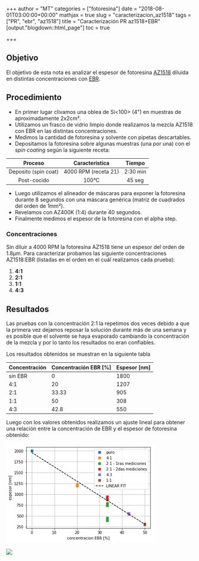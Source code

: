 +++
author = "MT"
categories = ["fotoresina"]
date = "2018-08-01T03:00:00+00:00"
mathjax = true
slug = "caracterizacion_az1518"
tags = ["PR", "ebr", "az1518"]
title = "Caracterización PR az1518+EBR"
[output."blogdown::html_page"]
toc = true

+++
## Objetivo

El objetivo de esta nota es analizar el espesor de fotoresina [AZ1518](https://www.microchemicals.com/products/photoresists/az_1518.html) diluída en distintas concentraciones con [EBR](https://microchemicals.net/micro/az_ebr.pdf).

## Procedimiento

* En primer lugar clivamos una oblea de Si<100> (4") en muestras de aproximadamente 2x2cm².
* Utilizamos un frasco de vidrio limpio donde realizamos la mezcla AZ1518 con EBR en las distintas concentraciones.
* Medimos la cantidad de fotoresina y solvente con pipetas descartables.
* Depositamos la fotoresina sobre algunas muestras (una por una) con el _spin coating_ según la siguiente receta:

| Proceso | Caracteristica | Tiempo |
| :---: | :---: | :---: |
| Deposito (spin coat) | 4000 RPM (receta 21) | 2:30 min |
| Post-cocido | 100°C | 45 seg |

* Luego utilizamos el alineador de máscaras para exponer la fotoresina durante 8 segundos con una máscara genérica (matriz de cuadrados del orden de 1mm²).
* Revelamos con AZ400K (1:4) durante 40 segundos.
* Finalmente medimos el espesor de la fotoresina con el alpha step.

### Concentraciones

Sin diluir a 4000 RPM la fotoresina AZ1518 tiene un espesor del orden de 1.8µm. Para caracterizar probamos las siguiente concentraciones AZ1518:EBR (listadas en el orden en el cuál realizamos cada prueba):

1. **4:1**
2. **2:1**
3. **1:1**
4. **4:3**

## Resultados

Las pruebas con la concentración 2:1 la repetimos dos veces debido a que la primera vez dejamos reposar la solución durante más de una semana y es posible que el solvente se haya evaporado cambiando la concentración de la mezcla y por lo tanto los resultados no eran confiables.

Los resultados obtenidos se muestran en la siguiente tabla

| Concentración | Concentración EBR \[%\] | Espesor \[nm\] |
| --- | --- | --- |
| sin EBR | 0 | 1800 |
| 4:1 | 20 | 1207 |
| 2:1 | 33.33 | 905 |
| 1:1 | 50 | 308 |
| 4:3 | 42.8 | 550 |

Luego con los valores obtenidos realizamos un ajuste lineal para obtener una relación entre la concentración de EBR y el espesor de fotoresina obtenido:

![](/images/espesor_vs_concentracionEBR.png)

<img src="/PIClab/images/espesor_vs_concentracionEBR.png" width="500"/>